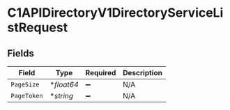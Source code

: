 # C1APIDirectoryV1DirectoryServiceListRequest


## Fields

| Field              | Type               | Required           | Description        |
| ------------------ | ------------------ | ------------------ | ------------------ |
| `PageSize`         | **float64*         | :heavy_minus_sign: | N/A                |
| `PageToken`        | **string*          | :heavy_minus_sign: | N/A                |